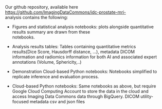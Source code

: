 Our github repository, available here https://github.com/ImagingDataCommons/idc-prostate-mri-  
analysis contains the following:  

 - Figures and statistical analysis notebooks: plots
   alongside quantitative results summary are drawn from these   
   notebooks.   
   
  -  Analysis results tables: Tables containing quantitative metrics
   results(Dice Score, Hausdorff distance, ...), metadata DICOM
   information and radiomics information for both AI and associated
   expert annotations (Volume, Sphericity,..)      
   
  -   Demonstration Cloud-based Python notebooks: Notebooks simplified to
   replicate inference and evaluation process.   
   
   -  Cloud-based Python notebooks: Same notebooks as above, but require
   Google Cloud Computing Account to store the data in the cloud
   and access Imaging Data Commons data through BigQuery. DICOM
   utility-focused metadata csv and json files
